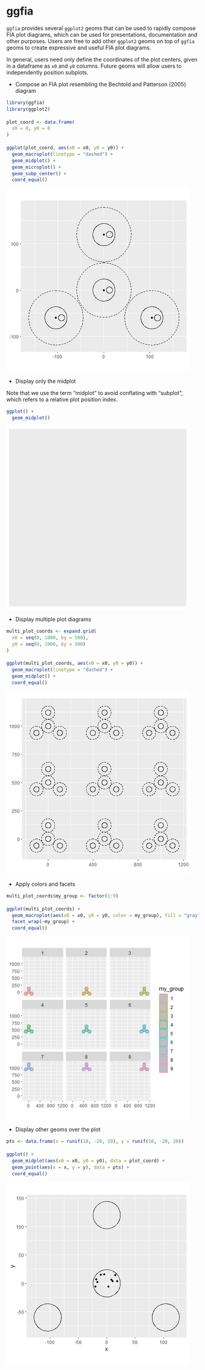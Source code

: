 
# ggfia

`ggfia` provides several `ggplot2` geoms that can be used to rapidly
compose FIA plot diagrams, which can be used for presentations,
documentation and other purposes. Users are free to add other `ggplot2`
geoms on top of `ggfia` geoms to create expressive and useful FIA plot
diagrams.

In general, users need only define the coordinates of the plot centers,
given in a dataframe as `x0` and `y0` columns. Future geoms will allow
users to independently position subplots.

- Compose an FIA plot resembling the Bechtold and Patterson (2005)
  diagram

``` r
library(ggfia)
library(ggplot2)

plot_coord <- data.frame(
  x0 = 0, y0 = 0
)

ggplot(plot_coord, aes(x0 = x0, y0 = y0)) +
  geom_macroplot(linetype = "dashed") +
  geom_midplot() +
  geom_microplot() +
  geom_subp_center() +
  coord_equal()
```

![](README_files/figure-gfm/unnamed-chunk-2-1.png)<!-- -->

- Display only the midplot

Note that we use the term “midplot” to avoid conflating with “subplot”,
which refers to a relative plot position index.

``` r
ggplot() +
  geom_midplot()
```

![](README_files/figure-gfm/unnamed-chunk-3-1.png)<!-- -->

- Display multiple plot diagrams

``` r
multi_plot_coords <- expand.grid(
  x0 = seq(0, 1000, by = 500),
  y0 = seq(0, 1000, by = 500)
)

ggplot(multi_plot_coords, aes(x0 = x0, y0 = y0)) +
  geom_macroplot(linetype = "dashed") +
  geom_midplot() +
  coord_equal()
```

![](README_files/figure-gfm/unnamed-chunk-4-1.png)<!-- -->

- Apply colors and facets

``` r
multi_plot_coords$my_group <- factor(1:9)

ggplot(multi_plot_coords) +
  geom_macroplot(aes(x0 = x0, y0 = y0, color = my_group), fill = "gray") +
  facet_wrap(~my_group) +
  coord_equal()
```

![](README_files/figure-gfm/unnamed-chunk-5-1.png)<!-- -->

- Display other geoms over the plot

``` r
pts <- data.frame(x = runif(10, -20, 20), y = runif(10, -20, 20))

ggplot() +
  geom_midplot(aes(x0 = x0, y0 = y0), data = plot_coord) +
  geom_point(aes(x = x, y = y), data = pts) +
  coord_equal()
```

![](README_files/figure-gfm/unnamed-chunk-6-1.png)<!-- -->
